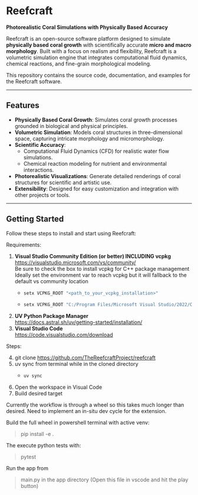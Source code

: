 # Reefcraft
**Photorealistic Coral Simulations with Physically Based Accuracy**

Reefcraft is an open-source software platform designed to simulate **physically based coral growth** with scientifically accurate **micro and macro morphology**. Built with a focus on realism and flexibility, Reefcraft is a volumetric simulation engine that integrates computational fluid dynamics, chemical reactions, and fine-grain morphological modeling.

This repository contains the source code, documentation, and examples for the Reefcraft software.

---

## Features
- **Physically Based Coral Growth**: Simulates coral growth processes grounded in biological and physical principles.
- **Volumetric Simulation**: Models coral structures in three-dimensional space, capturing intricate morphology and micromorphology.
- **Scientific Accuracy**:
  - Computational Fluid Dynamics (CFD) for realistic water flow simulations.
  - Chemical reaction modeling for nutrient and environmental interactions.
- **Photorealistic Visualizations**: Generate detailed renderings of coral structures for scientific and artistic use.
- **Extensibility**: Designed for easy customization and integration with other projects or tools.

---

## Getting Started
Follow these steps to install and start using Reefcraft:

Requirements:
1) **Visual Studio Community Edition (or better) INCLUDING vcpkg**  
https://visualstudio.microsoft.com/vs/community/  
Be sure to check the box to install vcpkg for C++ package management  
Ideally set the environment var to reach vcpkg but it will fallback to the default vs community location  
   - ```bash
     setx VCPKG_ROOT "<path_to_your_vcpkg_installation>"  
   - ```bash
     setx VCPKG_ROOT "C:/Program Files/Microsoft Visual Studio/2022/Community/VC/vcpkg"

2) **UV  Python Package Manager**  
https://docs.astral.sh/uv/getting-started/installation/  
3) **Visual Studio Code**  
https://code.visualstudio.com/download

Steps:

4) git clone https://github.com/TheReefcraftProject/reefcraft
5) uv sync from terminal while in the cloned directory
   - ```bash
     uv sync  
6) Open the workspace in Visual Code
7) Build desired target  

Currently the workflow is through a wheel so this takes much longer
than desired.  Need to implement an in-situ dev cycle for the extension.

Build the full wheel in powershell terminal with active venv:
> pip install -e .

The execute python tests with:
> pytest

Run the app from
> main.py
in the app directory (Open this file in vscode and hit the play button)
